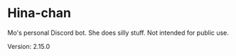 # Hina-chan

Mo's personal Discord bot. She does silly stuff. Not intended for public use.

Version: 2.15.0
